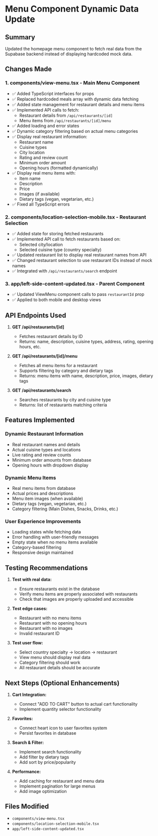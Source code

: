 # Menu Component Dynamic Data Update

## Summary
Updated the homepage menu component to fetch real data from the Supabase backend instead of displaying hardcoded mock data.

## Changes Made

### 1. **components/view-menu.tsx** - Main Menu Component
- ✅ Added TypeScript interfaces for props
- ✅ Replaced hardcoded meals array with dynamic data fetching
- ✅ Added state management for restaurant details and menu items
- ✅ Implemented API calls to fetch:
  - Restaurant details from `/api/restaurants/[id]`
  - Menu items from `/api/restaurants/[id]/menu`
- ✅ Added loading and error states
- ✅ Dynamic category filtering based on actual menu categories
- ✅ Display real restaurant information:
  - Restaurant name
  - Cuisine types
  - City location
  - Rating and review count
  - Minimum order amount
  - Opening hours (formatted dynamically)
- ✅ Display real menu items with:
  - Item name
  - Description
  - Price
  - Images (if available)
  - Dietary tags (vegan, vegetarian, etc.)
- ✅ Fixed all TypeScript errors

### 2. **components/location-selection-mobile.tsx** - Restaurant Selection
- ✅ Added state for storing fetched restaurants
- ✅ Implemented API call to fetch restaurants based on:
  - Selected city/location
  - Selected cuisine type (country specialty)
- ✅ Updated restaurant list to display real restaurant names from API
- ✅ Changed restaurant selection to use restaurant IDs instead of mock names
- ✅ Integrated with `/api/restaurants/search` endpoint

### 3. **app/left-side-content-updated.tsx** - Parent Component
- ✅ Updated ViewMenu component calls to pass `restaurantId` prop
- ✅ Applied to both mobile and desktop views

## API Endpoints Used

1. **GET /api/restaurants/[id]**
   - Fetches restaurant details by ID
   - Returns: name, description, cuisine types, address, rating, opening hours, etc.

2. **GET /api/restaurants/[id]/menu**
   - Fetches all menu items for a restaurant
   - Supports filtering by category and dietary tags
   - Returns: menu items with name, description, price, images, dietary tags

3. **GET /api/restaurants/search**
   - Searches restaurants by city and cuisine type
   - Returns: list of restaurants matching criteria

## Features Implemented

### Dynamic Restaurant Information
- Real restaurant names and details
- Actual cuisine types and locations
- Live rating and review counts
- Minimum order amounts from database
- Opening hours with dropdown display

### Dynamic Menu Items
- Real menu items from database
- Actual prices and descriptions
- Menu item images (when available)
- Dietary tags (vegan, vegetarian, etc.)
- Category filtering (Main Dishes, Snacks, Drinks, etc.)

### User Experience Improvements
- Loading states while fetching data
- Error handling with user-friendly messages
- Empty state when no menu items available
- Category-based filtering
- Responsive design maintained

## Testing Recommendations

1. **Test with real data:**
   - Ensure restaurants exist in the database
   - Verify menu items are properly associated with restaurants
   - Check that images are properly uploaded and accessible

2. **Test edge cases:**
   - Restaurant with no menu items
   - Restaurant with no opening hours
   - Restaurant with no images
   - Invalid restaurant ID

3. **Test user flow:**
   - Select country specialty → location → restaurant
   - View menu should display real data
   - Category filtering should work
   - All restaurant details should be accurate

## Next Steps (Optional Enhancements)

1. **Cart Integration:**
   - Connect "ADD TO CART" button to actual cart functionality
   - Implement quantity selector functionality

2. **Favorites:**
   - Connect heart icon to user favorites system
   - Persist favorites in database

3. **Search & Filter:**
   - Implement search functionality
   - Add filter by dietary tags
   - Add sort by price/popularity

4. **Performance:**
   - Add caching for restaurant and menu data
   - Implement pagination for large menus
   - Add image optimization

## Files Modified

- `components/view-menu.tsx`
- `components/location-selection-mobile.tsx`
- `app/left-side-content-updated.tsx`
